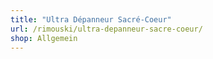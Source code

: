 ```yaml
---
title: "Ultra Dépanneur Sacré-Coeur"
url: /rimouski/ultra-depanneur-sacre-coeur/
shop: Allgemein
---
```

